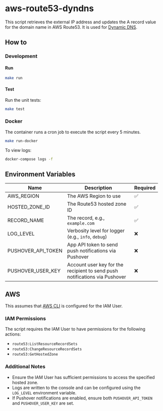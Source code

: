 # aws-route53-dyndns

This script retrieves the external IP address and updates the A record value for the domain name in AWS Route53. It is used for [Dynamic DNS](https://en.wikipedia.org/wiki/Dynamic_DNS).

## How to

### Development

#### Run

```sh
make run
```

#### Test

Run the unit tests:

```sh
make test
```

### Docker

The container runs a cron job to execute the script every 5 minutes.

```sh
make run-docker
```

To view logs:

```sh
docker-compose logs -f
```

## Environment Variables

| Name               | Description                                                                | Required |
| ------------------ | -------------------------------------------------------------------------- | -------- |
| AWS_REGION         | The AWS Region to use                                                      | ✅       |
| HOSTED_ZONE_ID     | The Route53 hosted zone ID                                                 | ✅       |
| RECORD_NAME        | The record, e.g., `example.com`                                            | ✅       |
| LOG_LEVEL          | Verbosity level for logger (e.g., `info`, `debug`)                         | ❌       |
| PUSHOVER_API_TOKEN | App API token to send push notifications via Pushover                      | ❌       |
| PUSHOVER_USER_KEY  | Account user key for the recipient to send push notifications via Pushover | ❌       |

## AWS

This assumes that [AWS CLI](https://docs.aws.amazon.com/cli/latest/userguide/cli-chap-configure.html) is configured for the IAM User.

### IAM Permissions

The script requires the IAM User to have permissions for the following actions:

- `route53:ListResourceRecordSets`
- `route53:ChangeResourceRecordSets`
- `route53:GetHostedZone`

### Additional Notes

- Ensure the IAM User has sufficient permissions to access the specified hosted zone.
- Logs are written to the console and can be configured using the `LOG_LEVEL` environment variable.
- If Pushover notifications are enabled, ensure both `PUSHOVER_API_TOKEN` and `PUSHOVER_USER_KEY` are set.
